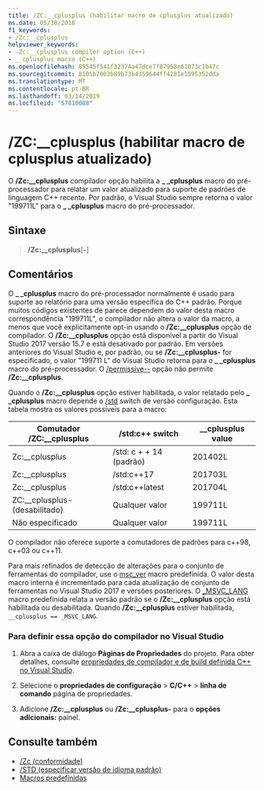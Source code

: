 ```yaml
---
title: /ZC:__cplusplus (habilitar macro de cplusplus atualizado)
ms.date: 05/30/2018
f1_keywords:
- /Zc:__cplusplus
helpviewer_keywords:
- -Zc:__cplusplus compiler option (C++)
- __cplusplus macro (C++)
ms.openlocfilehash: 89545f541f32374a47dce7f87958e61873c1b47c
ms.sourcegitcommit: 8105b7003b89b73b4359644ff4281e1595352dda
ms.translationtype: MT
ms.contentlocale: pt-BR
ms.lasthandoff: 03/14/2019
ms.locfileid: "57810088"
---
```

# <a name="zccplusplus-enable-updated-cplusplus-macro"></a>/ZC:__cplusplus (habilitar macro de cplusplus atualizado)

O **/Zc:__cplusplus** compilador opção habilita a  **\_ \_cplusplus** macro do pré-processador para relatar um valor atualizado para suporte de padrões de linguagem C++ recente. Por padrão, o Visual Studio sempre retorna o valor "199711L" para o  **\_ \_cplusplus** macro do pré-processador.

## <a name="syntax"></a>Sintaxe

> **/Zc:__cplusplus**[**-**]

## <a name="remarks"></a>Comentários

O  **\_ \_cplusplus** macro do pré-processador normalmente é usado para suporte ao relatório para uma versão específica do C++ padrão. Porque muitos códigos existentes de parece dependem do valor desta macro correspondência "199711L", o compilador não altera o valor da macro, a menos que você explicitamente opt-in usando o **/Zc:__cplusplus** opção de compilador. O **/Zc:__cplusplus** opção está disponível a partir do Visual Studio 2017 versão 15.7 e está desativado por padrão. Em versões anteriores do Visual Studio e, por padrão, ou se **/Zc:__cplusplus-** for especificado, o valor "199711 L" do Visual Studio retorna para o  **\_ \_cplusplus** macro do pré-processador. O [/permissive--](permissive-standards-conformance.md) opção não permite **/Zc:__cplusplus**.

Quando o **/Zc:__cplusplus** opção estiver habilitada, o valor relatado pelo  **\_ \_cplusplus** macro depende o [/std](std-specify-language-standard-version.md) switch de versão configuração. Esta tabela mostra os valores possíveis para a macro:

|Comutador /ZC:__cplusplus|/std:c++ switch|__cplusplus value|
|-|-|-|
Zc:__cplusplus|/std: c + + 14 (padrão)|201402L
Zc:__cplusplus|/std:c++17|201703L
Zc:__cplusplus|/std:c++latest|201704L
ZC:__cplusplus-(desabilitado)|Qualquer valor|199711L
Não especificado|Qualquer valor|199711L

O compilador não oferece suporte a comutadores de padrões para c++98, c++03 ou c++11.

Para mais refinados de detecção de alterações para o conjunto de ferramentas do compilador, use o [msc_ver](../../preprocessor/predefined-macros.md) macro predefinida. O valor desta macro interna é incrementado para cada atualização de conjunto de ferramentas no Visual Studio 2017 e versões posteriores. O [_MSVC_LANG](../../preprocessor/predefined-macros.md) macro predefinida relata a versão padrão se o **/Zc:__cplusplus** opção está habilitada ou desabilitada. Quando **/Zc:__cplusplus** estiver habilitada, `__cplusplus == _MSVC_LANG`.

### <a name="to-set-this-compiler-option-in-visual-studio"></a>Para definir essa opção do compilador no Visual Studio

1. Abra a caixa de diálogo **Páginas de Propriedades** do projeto. Para obter detalhes, consulte [propriedades de compilador e de build definida C++ no Visual Studio](../working-with-project-properties.md).

1. Selecione o **propriedades de configuração** > **C/C++** > **linha de comando** página de propriedades.

1. Adicione **/Zc:__cplusplus** ou **/Zc:__cplusplus-** para o **opções adicionais:** painel.

## <a name="see-also"></a>Consulte também

- [/Zc (conformidade)](zc-conformance.md)
- [/STD (especificar versão de idioma padrão)](std-specify-language-standard-version.md)
- [Macros predefinidas](../../preprocessor/predefined-macros.md)
